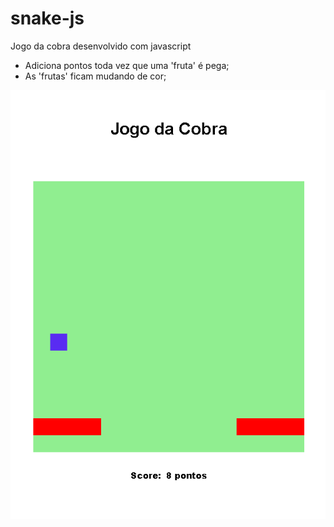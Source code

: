 # snake-js
Jogo da cobra desenvolvido com javascript

 - Adiciona pontos toda vez que uma 'fruta' é pega;
 - As 'frutas' ficam mudando de cor;

![image](image.png)
